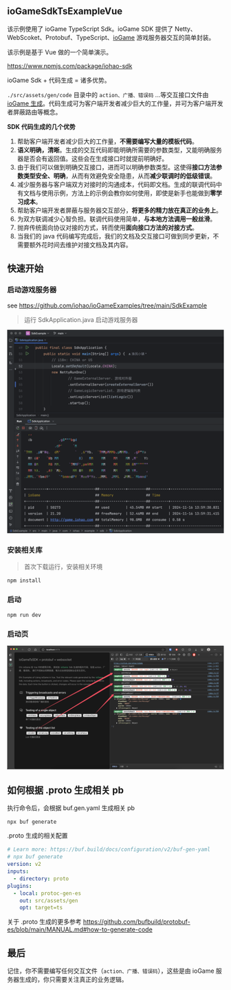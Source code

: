 ## ioGameSdkTsExampleVue

该示例使用了 ioGame TypeScript Sdk。ioGame SDK 提供了 Netty、WebScoket、Protobuf、TypeScript、[ioGame](https://www.yuque.com/iohao/game) 游戏服务器交互的简单封装。



该示例是基于 Vue 做的一个简单演示。



https://www.npmjs.com/package/iohao-sdk



ioGame Sdk + 代码生成 = 诸多优势。



`./src/assets/gen/code` 目录中的 `action、广播、错误码` ...等交互接口文件由  [ioGame 生成](https://www.yuque.com/iohao/game/irth38)。代码生成可为客户端开发者减少巨大的工作量，并可为客户端开发者屏蔽路由等概念。



**SDK 代码生成的几个优势**

1. 帮助客户端开发者减少巨大的工作量，**不需要编写大量的模板代码**。
2. **语义明确，清晰**。生成的交互代码即能明确所需要的参数类型，又能明确服务器是否会有返回值。这些会在生成接口时就提前明确好。
3. 由于我们可以做到明确交互接口，进而可以明确参数类型。这使得**接口方法参数类型安全、明确**，从而有效避免安全隐患，从而**减少联调时的低级错误**。
4. 减少服务器与客户端双方对接时的沟通成本，代码即文档。生成的联调代码中有文档与使用示例，方法上的示例会教你如何使用，即使是新手也能做到**零学习成本**。
5. 帮助客户端开发者屏蔽与服务器交互部分，**将更多的精力放在真正的业务上**。
6. 为双方联调减少心智负担。联调代码使用简单，**与本地方法调用一般丝滑**。
7. 抛弃传统面向协议对接的方式，转而使用**面向接口方法的对接方式**。
8. 当我们的 java 代码编写完成后，我们的文档及交互接口可做到同步更新，不需要额外花时间去维护对接文档及其内容。



## 快速开始

### 启动游戏服务器

see https://github.com/iohao/ioGameExamples/tree/main/SdkExample

> 运行 SdkApplication.java 启动游戏服务器

![](./doc/server.png)

### 安装相关库

> 首次下载运行，安装相关环境

```sh
npm install
```



### 启动

```sh
npm run dev
```



### 启动页

![](./doc/home.png)



## 如何根据 .proto 生成相关 pb

执行命令后，会根据 buf.gen.yaml 生成相关 pb

```shell
npx buf generate
```



.proto 生成的相关配置

```yaml
# Learn more: https://buf.build/docs/configuration/v2/buf-gen-yaml
# npx buf generate
version: v2
inputs:
  - directory: proto
plugins:
  - local: protoc-gen-es
    out: src/assets/gen
    opt: target=ts
```



关于 .proto 生成的更多参考 https://github.com/bufbuild/protobuf-es/blob/main/MANUAL.md#how-to-generate-code



## 最后

记住，你不需要编写任何交互文件（`action、广播、错误码`），这些是由 ioGame 服务器生成的，你只需要关注真正的业务逻辑。




